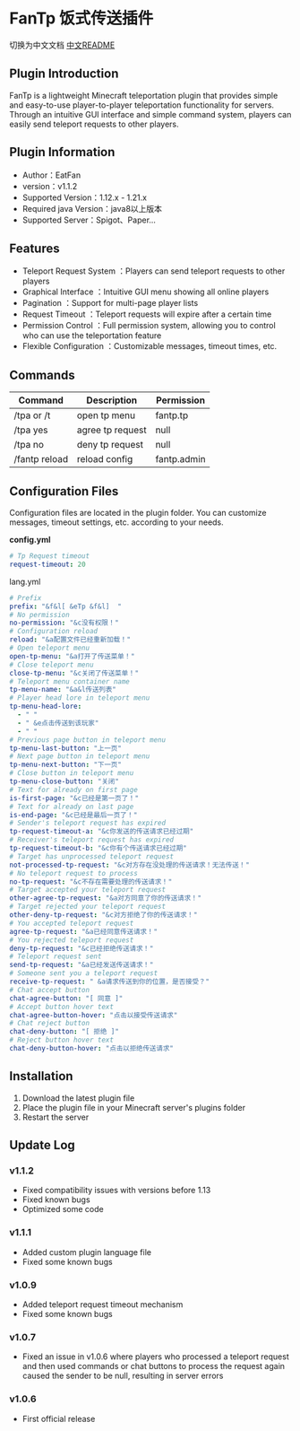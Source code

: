 # FanTp 饭式传送插件

切换为中文文档 [中文README](doc/README_CN.md)

## Plugin Introduction
FanTp is a lightweight Minecraft teleportation plugin that provides simple and easy-to-use player-to-player teleportation functionality for servers. Through an intuitive GUI interface and simple command system, players can easily send teleport requests to other players.

## Plugin Information
- Author：EatFan
- version：v1.1.2
- Supported Version：1.12.x - 1.21.x
- Required java Version：java8以上版本
- Supported Server：Spigot、Paper...

## Features
- Teleport Request System ：Players can send teleport requests to other players
- Graphical Interface ：Intuitive GUI menu showing all online players
- Pagination ：Support for multi-page player lists
- Request Timeout ：Teleport requests will expire after a certain time
- Permission Control ：Full permission system, allowing you to control who can use the teleportation feature
- Flexible Configuration ：Customizable messages, timeout times, etc.
## Commands
| Command       | Description     | Permission  |
|--------------|----------------|-------------|
| /tpa or /t    | open tp menu   | fantp.tp    |
| /tpa yes      | agree tp request    | null        |
| /tpa no       | deny tp request    | null        |
| /fantp reload | reload config    | fantp.admin |


## Configuration Files
Configuration files are located in the plugin folder. You can customize messages, timeout settings, etc. according to your needs.

**config.yml**
```yaml
# Tp Request timeout
request-timeout: 20
```

lang.yml
```yaml
# Prefix
prefix: "&f&l[ &eTp &f&l]  "
# No permission
no-permission: "&c没有权限！"
# Configuration reload
reload: "&a配置文件已经重新加载！"
# Open teleport menu
open-tp-menu: "&a打开了传送菜单！"
# Close teleport menu
close-tp-menu: "&c关闭了传送菜单！"
# Teleport menu container name
tp-menu-name: "&a&l传送列表"
# Player head lore in teleport menu
tp-menu-head-lore:
  - " "
  - " &e点击传送到该玩家"
  - " "
# Previous page button in teleport menu
tp-menu-last-button: "上一页"
# Next page button in teleport menu
tp-menu-next-button: "下一页"
# Close button in teleport menu
tp-menu-close-button: "关闭"
# Text for already on first page
is-first-page: "&c已经是第一页了！"
# Text for already on last page
is-end-page: "&c已经是最后一页了！"
# Sender's teleport request has expired
tp-request-timeout-a: "&c你发送的传送请求已经过期"
# Receiver's teleport request has expired
tp-request-timeout-b: "&c你有个传送请求已经过期"
# Target has unprocessed teleport request
not-processed-tp-request: "&c对方存在没处理的传送请求！无法传送！"
# No teleport request to process
no-tp-request: "&c不存在需要处理的传送请求！"
# Target accepted your teleport request
other-agree-tp-request: "&a对方同意了你的传送请求！"
# Target rejected your teleport request
other-deny-tp-request: "&c对方拒绝了你的传送请求！"
# You accepted teleport request
agree-tp-request: "&a已经同意传送请求！"
# You rejected teleport request
deny-tp-request: "&c已经拒绝传送请求！"
# Teleport request sent
send-tp-request: "&a已经发送传送请求！"
# Someone sent you a teleport request
receive-tp-request: " &a请求传送到你的位置，是否接受？"
# Chat accept button
chat-agree-button: "[ 同意 ]"
# Accept button hover text
chat-agree-button-hover: "点击以接受传送请求"
# Chat reject button
chat-deny-button: "[ 拒绝 ]"
# Reject button hover text
chat-deny-button-hover: "点击以拒绝传送请求"
```

## Installation
1. Download the latest plugin file
2. Place the plugin file in your Minecraft server's plugins folder
3. Restart the server

## Update Log

### v1.1.2
- Fixed compatibility issues with versions before 1.13
- Fixed known bugs
- Optimized some code

### v1.1.1
- Added custom plugin language file
- Fixed some known bugs

### v1.0.9
- Added teleport request timeout mechanism
- Fixed some known bugs

### v1.0.7
- Fixed an issue in v1.0.6 where players who processed a teleport request and then used commands or chat buttons to process the request again caused the sender to be null, resulting in server errors

### v1.0.6
- First official release
